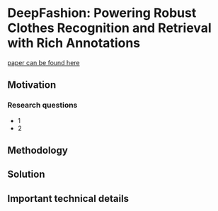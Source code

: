 # DeepFashion: Powering Robust Clothes Recognition and Retrieval with Rich Annotations

[paper can be found here](./pdf/deepfashion.pdf)

## Motivation



### Research questions
* 1
* 2

## Methodology

## Solution

## Important technical details
